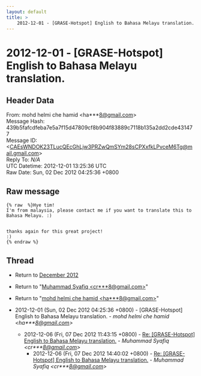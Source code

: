 ```yaml
---
layout: default
title: >
    2012-12-01 - [GRASE-Hotspot] English to Bahasa Melayu translation.
---
```


# 2012-12-01 - [GRASE-Hotspot] English to Bahasa Melayu translation.

## Header Data

From: mohd helmi che hamid \<ha***8@gmail.com\><br>
Message Hash: 439b5fafcdfeba7e5a7f15d47809cf8b904f83889c7118b135a2dd2cde431477<br>
Message ID: \<CAEsWNDOK23TLucQEcGhLjw3PRZwQmSYm28sCPXxfkLPvceM6Tg@mail.gmail.com\><br>
Reply To: _N/A_<br>
UTC Datetime: 2012-12-01 13:25:36 UTC<br>
Raw Date: Sun, 02 Dec 2012 04:25:36 +0800<br>

## Raw message

```
{% raw  %}Hye tim!
I'm from malaysia, please contact me if you want to translate this to
Bahasa Melayu. :)


thanks again for this great project!
:)
{% endraw %}
```

## Thread

+ Return to [December 2012](/archive/2012/12)

+ Return to "[Muhammad Syafiq <cr***8<span>@</span>gmail.com>](/authors/cr___8_at_gmail_com)"
+ Return to "[mohd helmi che hamid <ha***8<span>@</span>gmail.com>](/authors/ha___8_at_gmail_com)"

+ 2012-12-01 (Sun, 02 Dec 2012 04:25:36 +0800) - [GRASE-Hotspot] English to Bahasa Melayu translation. - _mohd helmi che hamid \<ha***8@gmail.com\>_
  + 2012-12-06 (Fri, 07 Dec 2012 11:43:15 +0800) - [Re: [GRASE-Hotspot] English to Bahasa Melayu translation.](/archive/2012/12/191f9ba8725b76b5f7558b57b401ff1dea753b707ff02e8e4bef50cd79b5b82e) - _Muhammad Syafiq \<cr***8@gmail.com\>_
    + 2012-12-06 (Fri, 07 Dec 2012 14:40:02 +0800) - [Re: [GRASE-Hotspot] English to Bahasa Melayu translation.](/archive/2012/12/e4c02ed34c29625fad4c5b42392d3f57518963b4b181fe384b87b98dc620b0e3) - _Muhammad Syafiq \<cr***8@gmail.com\>_

